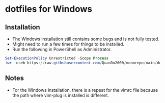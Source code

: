 # dotfiles for Windows

## Installation

- The Windows installation still contains some bugs and is not fully tested.
- Might need to run a few times for things to be installed.
- Run the following in PowerShell as Administrator.

```powershell
Set-ExecutionPolicy Unrestricted -Scope Process
iwr -useb https://raw.githubusercontent.com/QuanDo2000/monorepo/main/dotfiles/windows/install.ps1 | iex
```

## Notes

- For the Windows installation, there is a repeat for the vimrc file because the path where vim-plug is installed is different.
